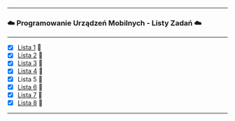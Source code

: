 ___
### ☁️ Programowanie Urządzeń Mobilnych - Listy Zadań ☁️
***
- [x] <a href="https://github.com/W-Stefanska/AndroidStudioPUM/tree/main/QuizLista" target="_blank">Lista 1</a> 💮
- [x] <a href="https://github.com/W-Stefanska/AndroidStudioPUM/tree/main/Login" target="_blank">Lista 2</a> 💮
- [x] <a href="https://github.com/W-Stefanska/AndroidStudioPUM/tree/main/ListyZadan" target="_blank">Lista 3</a> 💮
- [x] <a href="https://github.com/W-Stefanska/AndroidStudioPUM/tree/main/JetpackQuiz" target="_blank">Lista 4</a> 💮
- [x] Lista 5 🥀
- [x] <a href="https://github.com/W-Stefanska/AndroidStudioPUM/tree/main/JetpackListy" target="_blank">Lista 6</a> 💮
- [x] <a href="https://github.com/W-Stefanska/AndroidStudioPUM/tree/main/ListaStudentow" target="_blank">Lista 7</a> 💮
- [x] <a href="https://github.com/W-Stefanska/AndroidStudioPUM/tree/main/Grades" target="_blank">Lista 8</a> 💮
___
